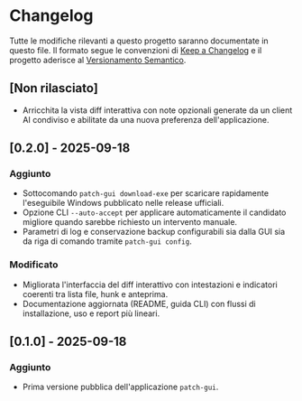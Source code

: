 # Changelog

Tutte le modifiche rilevanti a questo progetto saranno documentate in questo file.
Il formato segue le convenzioni di [Keep a Changelog](https://keepachangelog.com/it/1.1.0/)
e il progetto aderisce al [Versionamento Semantico](https://semver.org/lang/it/).

## [Non rilasciato]

- Arricchita la vista diff interattiva con note opzionali generate da un client
  AI condiviso e abilitate da una nuova preferenza dell'applicazione.

## [0.2.0] - 2025-09-18
### Aggiunto
- Sottocomando `patch-gui download-exe` per scaricare rapidamente l'eseguibile
  Windows pubblicato nelle release ufficiali.
- Opzione CLI `--auto-accept` per applicare automaticamente il candidato migliore
  quando sarebbe richiesto un intervento manuale.
- Parametri di log e conservazione backup configurabili sia dalla GUI sia da
  riga di comando tramite `patch-gui config`.

### Modificato
- Migliorata l'interfaccia del diff interattivo con intestazioni e indicatori
  coerenti tra lista file, hunk e anteprima.
- Documentazione aggiornata (README, guida CLI) con flussi di installazione,
  uso e report più lineari.

## [0.1.0] - 2025-09-18
### Aggiunto
- Prima versione pubblica dell'applicazione `patch-gui`.
